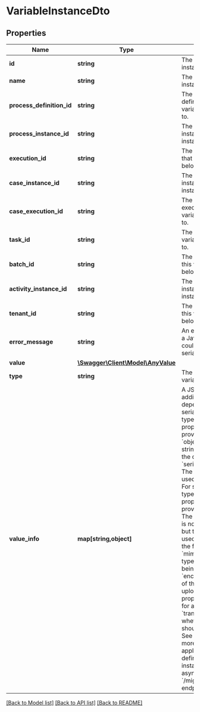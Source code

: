 # VariableInstanceDto

## Properties
Name | Type | Description | Notes
------------ | ------------- | ------------- | -------------
**id** | **string** | The id of the variable instance. | [optional] 
**name** | **string** | The name of the variable instance. | [optional] 
**process_definition_id** | **string** | The id of the process definition that this variable instance belongs to. | [optional] 
**process_instance_id** | **string** | The id of the process instance that this variable instance belongs to. | [optional] 
**execution_id** | **string** | The id of the execution that this variable instance belongs to. | [optional] 
**case_instance_id** | **string** | The id of the case instance that this variable instance belongs to. | [optional] 
**case_execution_id** | **string** | The id of the case execution that this variable instance belongs to. | [optional] 
**task_id** | **string** | The id of the task that this variable instance belongs to. | [optional] 
**batch_id** | **string** | The id of the batch that this variable instance belongs to.&lt; | [optional] 
**activity_instance_id** | **string** | The id of the activity instance that this variable instance belongs to. | [optional] 
**tenant_id** | **string** | The id of the tenant that this variable instance belongs to. | [optional] 
**error_message** | **string** | An error message in case a Java Serialized Object could not be de-serialized. | [optional] 
**value** | [**\Swagger\Client\Model\AnyValue**](AnyValue.md) |  | [optional] 
**type** | **string** | The value type of the variable. | [optional] 
**value_info** | **map[string,object]** | A JSON object containing additional, value-type-dependent properties. For serialized variables of type Object, the following properties can be provided:  * &#x60;objectTypeName&#x60;: A string representation of the object&#x27;s type name. * &#x60;serializationDataFormat&#x60;: The serialization format used to store the variable.  For serialized variables of type File, the following properties can be provided:  * &#x60;filename&#x60;: The name of the file. This is not the variable name but the name that will be used when downloading the file again. * &#x60;mimetype&#x60;: The MIME type of the file that is being uploaded. * &#x60;encoding&#x60;: The encoding of the file that is being uploaded.  The following property can be provided for all value types:  * &#x60;transient&#x60;: Indicates whether the variable should be transient or not. See [documentation](https://docs.camunda.org/manual/7.21/user-guide/process-engine/variables#transient-variables) for more informations. (Not applicable for &#x60;decision-definition&#x60;, &#x60; /process-instance/variables-async&#x60;, and &#x60;/migration/executeAsync&#x60; endpoints) | [optional] 

[[Back to Model list]](../../README.md#documentation-for-models) [[Back to API list]](../../README.md#documentation-for-api-endpoints) [[Back to README]](../../README.md)

